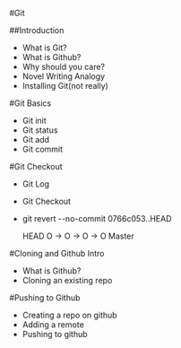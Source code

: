 #Git

##Introduction
* What is Git?
* What is Github?
* Why should you care?
* Novel Writing Analogy
* Installing Git(not really)

#Git Basics
* Git init
* Git status
* Git add
* Git commit

#Git Checkout
* Git Log
* Git Checkout
* git revert --no-commit 0766c053..HEAD
    
   HEAD
    O -> O -> O -> O
                   Master

#Cloning and Github Intro
* What is Github?
* Cloning an existing repo

#Pushing to Github
* Creating a repo on github
* Adding a remote
* Pushing to github
